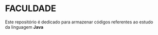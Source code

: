 # FACULDADE

Este repositório é dedicado para armazenar códigos referentes ao estudo da linguagem **Java**
